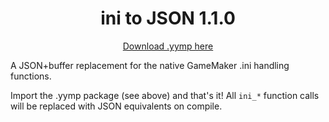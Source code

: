 <h1 align="center">ini to JSON 1.1.0</h1>

<p align="center"><a href="https://github.com/JujuAdams/ini-to-json/releases/tag/1.1.0">Download .yymp here</a></p>

A JSON+buffer replacement for the native GameMaker .ini handling functions.

Import the .yymp package (see above) and that's it! All `ini_*` function calls will be replaced with JSON equivalents on compile.
